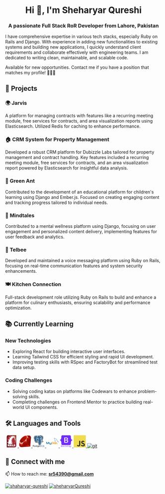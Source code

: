 <h1 align="center">Hi 👋, I'm Sheharyar Qureshi</h1>
<h3 align="center">A passionate Full Stack RoR Developer from Lahore, Pakistan</h3>

<p>I have comprehensive expertise in various tech stacks, especially Ruby on Rails and Django. With experience in adding new functionalities to existing systems and building new applications, I quickly understand client requirements and collaborate effectively with engineering teams. I am dedicated to writing clean, maintainable, and scalable code.</p>
<p>Available for new opportunities. Contact me if you have a position that matches my profile! 👨🏻‍💻</p>

## 🚀 Projects

### 🌍 **Jarvis**
A platform for managing contracts with features like a recurring meeting module, free services for contracts, and area visualization reports using Elasticsearch. Utilized Redis for caching to enhance performance.

### 🏠 **CRM System for Property Management**
Developed a robust CRM platform for Dubizzle Labs tailored for property management and contract handling. Key features included a recurring meeting module, free services for contracts, and an area visualization report powered by Elasticsearch for insightful data analysis.

### 🌱 **Green Ant**
Contributed to the development of an educational platform for children's learning using Django and Ember.js. Focused on creating engaging content and tracking progress tailored to individual needs.

### 🧠 **Mindtales**
Contributed to a mental wellness platform using Django, focusing on user engagement and personalized content delivery, implementing features for user feedback and analytics.

### 🎤 **Telbee**
Developed and maintained a voice messaging platform using Ruby on Rails, focusing on real-time communication features and system security enhancements.

### 🍽️ **Kitchen Connection**
Full-stack development role utilizing Ruby on Rails to build and enhance a platform for culinary enthusiasts, ensuring scalability and performance optimization.

## 📚 Currently Learning

### New Technologies
- Exploring React for building interactive user interfaces.
- Learning Tailwind CSS for efficient styling and rapid UI development.
- Improving testing skills with RSpec and FactoryBot for streamlined test data setup.

### Coding Challenges
- Solving coding katas on platforms like Codewars to enhance problem-solving skills.
- Completing challenges on Frontend Mentor to practice building real-world UI components.

## 🛠️ Languages and Tools

<p align="left"> 
<a href="https://rubyonrails.org" target="_blank" rel="noreferrer"> <img src="https://raw.githubusercontent.com/devicons/devicon/master/icons/rails/rails-original-wordmark.svg" alt="rails" width="40" height="40"/> </a>
<a href="https://www.ruby-lang.org/en/" target="_blank" rel="noreferrer"> <img src="https://raw.githubusercontent.com/devicons/devicon/master/icons/ruby/ruby-original.svg" alt="ruby" width="40" height="40"/> </a>
<a href="https://www.postgresql.org" target="_blank" rel="noreferrer"> <img src="https://raw.githubusercontent.com/devicons/devicon/master/icons/postgresql/postgresql-original-wordmark.svg" alt="postgresql" width="40" height="40"/> </a>
<a href="https://www.mysql.com/" target="_blank" rel="noreferrer"> <img src="https://raw.githubusercontent.com/devicons/devicon/master/icons/mysql/mysql-original-wordmark.svg" alt="mysql" width="40" height="40"/> </a>
<a href="https://getbootstrap.com" target="_blank" rel="noreferrer"> <img src="https://raw.githubusercontent.com/devicons/devicon/master/icons/bootstrap/bootstrap-plain-wordmark.svg" alt="bootstrap" width="40" height="40"/> </a>
<a href="https://developer.mozilla.org/en-US/docs/Web/JavaScript" target="_blank" rel="noreferrer"> <img src="https://raw.githubusercontent.com/devicons/devicon/master/icons/javascript/javascript-original.svg" alt="javascript" width="40" height="40"/> </a>
<a href="https://git-scm.com/" target="_blank" rel="noreferrer"> <img src="https://www.vectorlogo.zone/logos/git-scm/git-scm-icon.svg" alt="git" width="40" height="40"/> </a>
</p>

## 🔗 Connect with me

📫 How to reach me: **sr54390@gmail.com**

<p align="left">
<a href="https://linkedin.com/in/shaharyar-qureshi-0499a5142" target="blank"><img align="center" src="https://raw.githubusercontent.com/rahuldkjain/github-profile-readme-generator/master/src/images/icons/Social/linked-in-alt.svg" alt="shaharyar-qureshi" height="30" width="40" /></a>
<a href="https://github.com/sheharyarQureshi" target="blank"><img align="center" src="https://raw.githubusercontent.com/rahuldkjain/github-profile-readme-generator/master/src/images/icons/Social/github.svg" alt="sheharyarQureshi" height="30" width="40" /></a>
</p>
